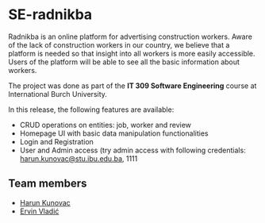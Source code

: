 # SE-radnikba

Radnikba is an online platform for advertising construction workers. Aware of the lack of construction workers in our country, we believe that a platform is needed so that insight into all workers is more easily accessible. Users of the platform will be able to see all the basic information about workers.

The project was done as part of the **IT 309 Software Engineering** course at International Burch University.

In this release, the following features are available:
- CRUD operations on entities: job, worker and review
- Homepage UI with basic data manipulation functionalities
- Login and Registration
- User and Admin access (try admin access with following credentials: harun.kunovac@stu.ibu.edu.ba, 1111
 
## Team members
- [Harun Kunovac](https://github.com/HarunKu)
- [Ervin Vladić](https://github.com/ervinvladic)

